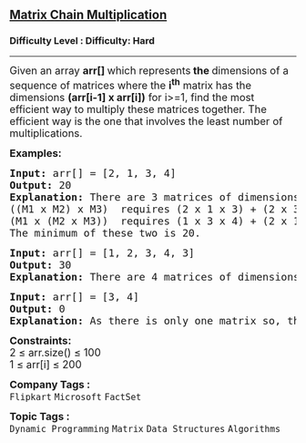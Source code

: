 <h2><a href="https://www.geeksforgeeks.org/problems/matrix-chain-multiplication0303/1?page=1&difficulty=Hard&sortBy=submissions">Matrix Chain Multiplication</a></h2><h3>Difficulty Level : Difficulty: Hard</h3><hr><div class="problems_problem_content__Xm_eO"><p><span style="font-size: 18px;">Given an&nbsp;</span><span style="font-size: 18px;">array&nbsp;</span><strong style="font-size: 18px;">arr[] </strong><span style="font-size: 18px;">which represents</span><strong style="font-size: 18px;"> the&nbsp;</strong><span style="font-size: 18px;">dimensions of</span><span style="font-size: 18px;"> a sequence of matrices&nbsp;</span><span style="font-size: 18px;">where the&nbsp;</span><strong style="font-size: 18px;">i<sup>th</sup></strong><span style="font-size: 18px;">&nbsp;matrix has the dimensions&nbsp;</span><strong style="font-size: 18px;">(arr[i-1] x arr[i])</strong><span style="font-size: 18px;"> for i&gt;=1</span><span style="font-size: 18px;">, find the most efficient way to multiply these matrices together. The efficient way is the one that involves the least number of multiplications.</span></p>
<p><strong><span style="font-size: 18px;">Examples:</span></strong></p>
<pre><span style="font-size: 18px;"><strong>Input: </strong>arr[] = [2, 1, 3, 4]
<strong>Output:</strong> 20
<strong>Explanation:</strong> There are 3 matrices of dimensions 2 × 1, 1 × 3, and 3 × 4, Let this 3 input matrices be M1, M2, and M3. There are two ways to multiply: ((M1 x M2) x M3) and (M1 x (M2 x M3)), note that the result of (M1 x M2) is a 2 x 3 matrix and result of (M2 x M3) is a 1 x 4 matrix. <br></span><span style="font-size: 18px;">((M1 x M2) x M3)  requires (2 x 1 x 3) + (2 x 3 x 4) = 30 
(M1 x (M2 x M3))  requires (1 x 3 x 4) + (2 x 1 x 4) = 20. <br></span><span style="font-size: 18px;">The minimum of these two is 20.</span></pre>
<pre><span style="font-size: 18px;"><strong>Input:</strong> arr[] = [1, 2, 3, 4, 3]
<strong>Output:</strong> 30
<strong>Explanation:</strong> There are 4 matrices of dimensions 1 × 2, 2 × 3, 3 × 4, 4 × 3. Let this 4 input matrices be M1, M2, M3 and M4. The minimum number of multiplications are obtained by ((M1 x M2) x M3) x M4). The minimum number is (1 x 2 x 3) + (1 x 3 x 4) + (1 x 4 x 3) = 30.</span></pre>
<pre><span style="font-size: 18px;"><strong>Input:</strong> arr[] = [3, 4]
<strong>Output:</strong> 0<br><strong>Explanation:</strong> As there is only one matrix so, there is no cost of multiplication.</span></pre>
<p><span style="font-size: 18px;"><strong>Constraints:</strong>&nbsp;<br>2 ≤ arr.size() ≤ 100<br>1 ≤ arr[i] ≤ 200</span></p></div><p><span style=font-size:18px><strong>Company Tags : </strong><br><code>Flipkart</code>&nbsp;<code>Microsoft</code>&nbsp;<code>FactSet</code>&nbsp;<br><p><span style=font-size:18px><strong>Topic Tags : </strong><br><code>Dynamic Programming</code>&nbsp;<code>Matrix</code>&nbsp;<code>Data Structures</code>&nbsp;<code>Algorithms</code>&nbsp;